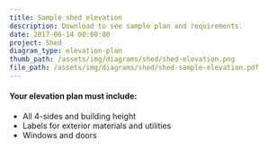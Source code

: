 ```yaml
---
title: Sample shed elevation
description: Download to see sample plan and requirements.
date: 2017-06-14 00:00:00
project: Shed
diagram_type: elevation-plan
thumb_path: /assets/img/diagrams/shed/shed-elevation.png
file_path: /assets/img/diagrams/shed/shed-sample-elevation.pdf
---
```



#### Your elevation plan must include:

* All 4-sides and building height
* Labels for exterior materials and utilities
* Windows and doors
